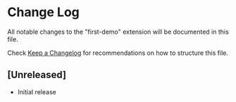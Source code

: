 # Change Log

All notable changes to the "first-demo" extension will be documented in this file.

Check [Keep a Changelog](http://keepachangelog.com/) for recommendations on how to structure this file.

## [Unreleased]

- Initial release
